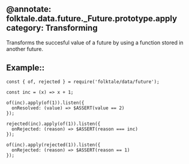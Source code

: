 @annotate: folktale.data.future._Future.prototype.apply
category: Transforming
---

Transforms the succesful value of a future by using a function stored in another future.


## Example::

    const { of, rejected } = require('folktale/data/future');

    const inc = (x) => x + 1;

    of(inc).apply(of(1)).listen({
      onResolved: (value) => $ASSERT(value == 2)
    });

    rejected(inc).apply(of(1)).listen({
      onRejected: (reason) => $ASSERT(reason === inc)
    });

    of(inc).apply(rejected(1)).listen({
      onRejected: (reason) => $ASSERT(reason == 1)
    });
